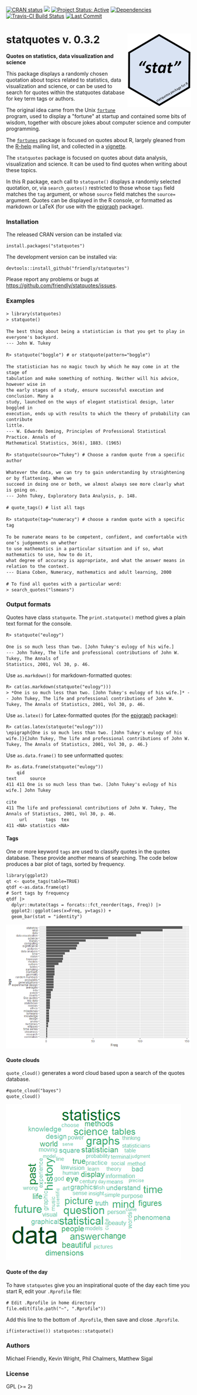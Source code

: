 <!-- badges: start -->

[![CRAN status](https://www.r-pkg.org/badges/version/statquotes)](https://CRAN.R-project.org/package=statquotes)
[![](http://cranlogs.r-pkg.org/badges/grand-total/statquotes)](https://cran.r-project.org/package=statquotes)
[![Project Status: Active](http://www.repostatus.org/badges/latest/active.svg)](http://www.repostatus.org/#active) 
[![Dependencies](https://tinyverse.netlify.com/badge/statquotes)](https://cran.r-project.org/package=statquotes)
[![Travis-CI Build Status](https://travis-ci.org/friendly/statquotes.svg?branch=master)](https://travis-ci.org/friendly/statquotes) 
[![Last Commit](https://img.shields.io/github/last-commit/friendly/statquotes)](https://github.com/friendly/statquotes)

<!-- badges: end -->


# statquotes v. 0.3.2 <img src="man/figures/statquotes-logo.png" align="right" height="200px" />
**Quotes on statistics, data visualization and science**

This package displays a randomly chosen quotation about topics related to statistics, data visualization and science, or can be used to search for quotes within the statquotes database for key term tags or authors.

The original idea came from the Unix [`fortune`](https://en.wikipedia.org/wiki/Fortune_(Unix)) program, used to display a "fortune" at startup and contained some bits of wisdom, together with obscure jokes about computer science and computer programming.

The [`fortunes`](https://cran.r-project.org/package=fortunes) 
package is focused on quotes about R, largely gleaned from the [R-help](https://stat.ethz.ch/mailman/listinfo/r-help) mailing list, and
collected in a [vignette](https://cran.r-project.org/web/packages/fortunes/vignettes/fortunes.pdf).

The `statquotes` package is focused on quotes about data analysis, visualization and science. It can be used to find quotes when writing about these topics.

In this R package, each call to `statquote()` displays a randomly selected quotation, or, via `search_quotes()` restricted to those whose `tags` field matches the `tag` argument, or whose `source` field matches the `source=` argument. Quotes can be displayed in the R console, or formatted as markdown or LaTeX (for use with the [epigraph](https://ctan.org/pkg/epigraph) package).

### Installation

The released CRAN version can be installed via:

```
install.packages("statquotes")
```

The development version can be installed via:
```
devtools::install_github("friendly/statquotes")
```

Please report any problems or bugs at https://github.com/friendly/statquotes/issues.

### Examples

```{r}
> library(statquotes)
> statquote()

The best thing about being a statistician is that you get to play in everyone's backyard. 
--- John W. Tukey 

R> statquote("boggle") # or statquote(pattern="boggle")

The statistician has no magic touch by which he may come in at the stage of
tabulation and make something of nothing. Neither will his advice, however wise in
the early stages of a study, ensure successful execution and conclusion. Many a
study, launched on the ways of elegant statistical design, later boggled in
execution, ends up with results to which the theory of probability can contribute
little.
--- W. Edwards Deming, Principles of Professional Statistical Practice. Annals of
Mathematical Statistics, 36(6), 1883. (1965)

R> statquote(source="Tukey") # Choose a random quote from a specific author

Whatever the data, we can try to gain understanding by straightening or by flattening. When we
succeed in doing one or both, we almost always see more clearly what is going on.
--- John Tukey, Exploratory Data Analysis, p. 148.

# quote_tags() # list all tags

R> statquote(tag="numeracy") # choose a random quote with a specific tag

To be numerate means to be competent, confident, and comfortable with one’s judgements on whether
to use mathematics in a particular situation and if so, what mathematics to use, how to do it,
what degree of accuracy is appropriate, and what the answer means in relation to the context.
--- Diana Coben, Numeracy, mathematics and adult learning, 2000

# To find all quotes with a particular word:
> search_quotes("lsmeans")

```

### Output formats

Quotes have class `statquote`. The `print.statquote()` method gives a plain text format for the console.
```
R> statquote("eulogy")

One is so much less than two. [John Tukey's eulogy of his wife.]
--- John Tukey, The life and professional contributions of John W. Tukey, The Annals of
Statistics, 2001, Vol 30, p. 46.
```

Use `as.markdown()` for markdown-formatted quotes:

```{r}
R> cat(as.markdown(statquote("eulogy")))
> *One is so much less than two. [John Tukey's eulogy of his wife.]* -- John Tukey, The life and professional contributions of John W. Tukey, The Annals of Statistics, 2001, Vol 30, p. 46.
```

Use `as.latex()` for Latex-formatted quotes (for the [epigraph](https://ctan.org/pkg/epigraph) package):

```{r}
R> cat(as.latex(statquote("eulogy")))
\epigraph{One is so much less than two. [John Tukey's eulogy of his wife.]}{John Tukey, The life and professional contributions of John W. Tukey, The Annals of Statistics, 2001, Vol 30, p. 46.}
```

Use `as.data.frame()` to see unformatted quotes:
```{r}
R> as.data.frame(statquote("eulogy"))
    qid                                                             text     source
411 411 One is so much less than two. [John Tukey's eulogy of his wife.] John Tukey
                                                                                                        cite
411 The life and professional contributions of John W. Tukey, The Annals of Statistics, 2001, Vol 30, p. 46.
     url       tags  tex
411 <NA> statistics <NA>
```

#### Tags

One or more keyword `tags` are used to classify quotes in the quotes database. These provide another means of searching. The code below produces a bar plot of tags, sorted by frequency.

```{r}
library(ggplot2)
qt <- quote_tags(table=TRUE)
qtdf <-as.data.frame(qt)
# Sort tags by frequency
qtdf |>
  dplyr::mutate(tags = forcats::fct_reorder(tags, Freq)) |>
  ggplot2::ggplot(aes(x=Freq, y=tags)) +
  geom_bar(stat = "identity")

```

<img src="man/figures/tags-bar-sorted.png">

#### Quote clouds

`quote_cloud()` generates a word cloud based upon a search of the quotes database.
```{r}
#quote_cloud("bayes")
quote_cloud()
```

<img src="man/figures/quotecloud.png">

#### Quote of the day

To have `statquotes` give you an inspirational quote of the day each time you start R, edit your `.Rprofile` file:
```
# Edit .Rprofile in home directory
file.edit(file.path("~", ".Rprofile"))
```
Add this line to the bottom of `.Rprofile`, then save and close `.Rprofile`.
```
if(interactive()) statquotes::statquote()
```

### Authors

Michael Friendly,
Kevin Wright,
Phil Chalmers,
Matthew Sigal


### License

GPL (>= 2)
